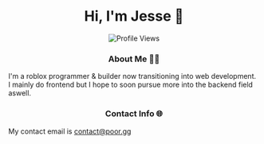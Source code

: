 <h1 align="center">Hi, I'm Jesse 👋</h1>

<p align="center">
    <img src="https://komarev.com/ghpvc/?username=jesse" alt="Profile Views">
</p>

<h3 align="center"> About Me 🧑🏻 </h3>

I'm a roblox programmer & builder now transitioning into web development. I mainly do frontend but I hope to soon pursue more into the backend field aswell.

<h3 align="center">Contact Info 🌐 </h3>

My contact email is <a href="mailto:contact@poor.gg">contact@poor.gg</a>
